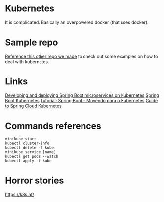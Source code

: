 # Kubernetes

It is complicated. Basically an overpowered docker (that uses docker).

# Sample repo

[Reference this other repo we made](https://github.com/Artenes/kubernetestudy) to check out some examples on how to deal with kubernetes.

# Links

[Developing and deploying Spring Boot microservices on Kubernetes](https://learnk8s.io/spring-boot-kubernetes-guide)
[Spring Boot Kubernetes](https://spring.io/guides/gs/spring-boot-kubernetes/)
[Tutorial: Spring Boot - Movendo para o Kubernetes](https://medium.com/nstech/spring-boot-movendo-para-o-kubernetes-b6a6dd25e9f9)
[Guide to Spring Cloud Kubernetes](https://www.baeldung.com/spring-cloud-kubernetes)

# Commands references

````
minikube start
kubectl cluster-info
kubectl delete -f kube
minikube service [name]
kubectl get pods --watch
kubectl apply -f kube
````

# Horror stories

https://k8s.af/